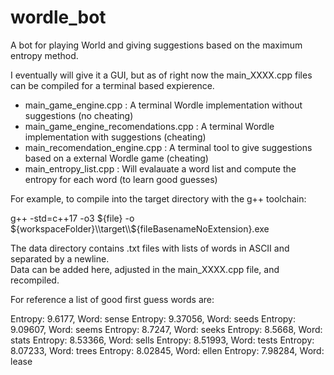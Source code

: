 # wordle_bot
A bot for playing World and giving suggestions based on the maximum entropy method.

I eventually will give it a GUI, but as of right now the main_XXXX.cpp files can be compiled for a terminal based expierence.

- main_game_engine.cpp : A terminal Wordle implementation without suggestions (no cheating)
- main_game_engine_recomendations.cpp : A terminal Wordle implementation with suggestions (cheating)
- main_recomendation_engine.cpp : A terminal tool to give suggestions based on a external Wordle game (cheating)
- main_entropy_list.cpp : Will evalauate a word list and compute the entropy for each word (to learn good guesses)

For example, to compile into the target directory with the g++ toolchain:

  g++ -std=c++17 -o3 ${file} -o ${workspaceFolder}\\target\\${fileBasenameNoExtension}.exe
  
The data directory contains .txt files with lists of words in ASCII and separated by a newline.  
Data can be added here, adjusted in the main_XXXX.cpp file, and recompiled.

For reference a list of good first guess words are:

Entropy: 9.6177, Word: sense
Entropy: 9.37056, Word: seeds
Entropy: 9.09607, Word: seems
Entropy: 8.7247, Word: seeks
Entropy: 8.5668, Word: stats
Entropy: 8.53366, Word: sells
Entropy: 8.51993, Word: tests
Entropy: 8.07233, Word: trees
Entropy: 8.02845, Word: ellen
Entropy: 7.98284, Word: lease
